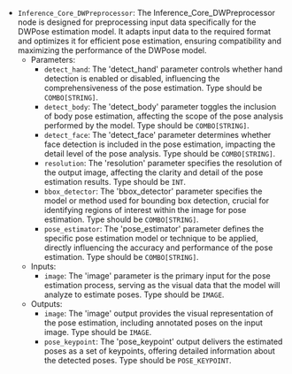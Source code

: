 - `Inference_Core_DWPreprocessor`: The Inference_Core_DWPreprocessor node is designed for preprocessing input data specifically for the DWPose estimation model. It adapts input data to the required format and optimizes it for efficient pose estimation, ensuring compatibility and maximizing the performance of the DWPose model.
    - Parameters:
        - `detect_hand`: The 'detect_hand' parameter controls whether hand detection is enabled or disabled, influencing the comprehensiveness of the pose estimation. Type should be `COMBO[STRING]`.
        - `detect_body`: The 'detect_body' parameter toggles the inclusion of body pose estimation, affecting the scope of the pose analysis performed by the model. Type should be `COMBO[STRING]`.
        - `detect_face`: The 'detect_face' parameter determines whether face detection is included in the pose estimation, impacting the detail level of the pose analysis. Type should be `COMBO[STRING]`.
        - `resolution`: The 'resolution' parameter specifies the resolution of the output image, affecting the clarity and detail of the pose estimation results. Type should be `INT`.
        - `bbox_detector`: The 'bbox_detector' parameter specifies the model or method used for bounding box detection, crucial for identifying regions of interest within the image for pose estimation. Type should be `COMBO[STRING]`.
        - `pose_estimator`: The 'pose_estimator' parameter defines the specific pose estimation model or technique to be applied, directly influencing the accuracy and performance of the pose estimation. Type should be `COMBO[STRING]`.
    - Inputs:
        - `image`: The 'image' parameter is the primary input for the pose estimation process, serving as the visual data that the model will analyze to estimate poses. Type should be `IMAGE`.
    - Outputs:
        - `image`: The 'image' output provides the visual representation of the pose estimation, including annotated poses on the input image. Type should be `IMAGE`.
        - `pose_keypoint`: The 'pose_keypoint' output delivers the estimated poses as a set of keypoints, offering detailed information about the detected poses. Type should be `POSE_KEYPOINT`.
